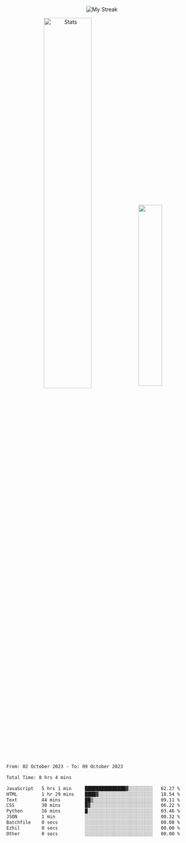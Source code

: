 <p align="center">
<picture>
  <source media="(prefers-color-scheme: dark)" srcset="http://github-readme-streak-stats.herokuapp.com?user=semolik&theme=dark&hide_border=true&background=DD272700">
  <img alt="My Streak" src="http://github-readme-streak-stats.herokuapp.com?user=semolik&hide_border=true">
</picture>
</p>
<div align="center">
  <picture>
    <source media="(prefers-color-scheme: dark)" srcset="https://github-readme-stats.vercel.app/api?username=semolik&show_icons=true&bg_color=DD272700&hide_border=true&theme=dark">
        <img alt="Stats" src="https://github-readme-stats.vercel.app/api?username=semolik&show_icons=true&bg_color=DD272700&hide_border=true" width="50%" >
  </picture>
  <sup>
  <picture>
  <source media="(prefers-color-scheme: dark)" srcset="https://github-readme-stats.vercel.app/api/top-langs/?username=semolik&layout=compact&hide_border=true&bg_color=DD272700&theme=dark">
  <img src="https://github-readme-stats.vercel.app/api/top-langs/?username=semolik&layout=compact&hide_border=true" width="35%" />
  </picture>
  </sup>
</div>
<!--START_SECTION:waka-->

```txt
From: 02 October 2023 - To: 09 October 2023

Total Time: 8 hrs 4 mins

JavaScript   5 hrs 1 min     ███████████████▓░░░░░░░░░   62.27 %
HTML         1 hr 29 mins    ████▓░░░░░░░░░░░░░░░░░░░░   18.54 %
Text         44 mins         ██▒░░░░░░░░░░░░░░░░░░░░░░   09.11 %
CSS          30 mins         █▓░░░░░░░░░░░░░░░░░░░░░░░   06.22 %
Python       16 mins         █░░░░░░░░░░░░░░░░░░░░░░░░   03.46 %
JSON         1 min           ░░░░░░░░░░░░░░░░░░░░░░░░░   00.32 %
Batchfile    0 secs          ░░░░░░░░░░░░░░░░░░░░░░░░░   00.08 %
Ezhil        0 secs          ░░░░░░░░░░░░░░░░░░░░░░░░░   00.00 %
Other        0 secs          ░░░░░░░░░░░░░░░░░░░░░░░░░   00.00 %
```

<!--END_SECTION:waka-->

